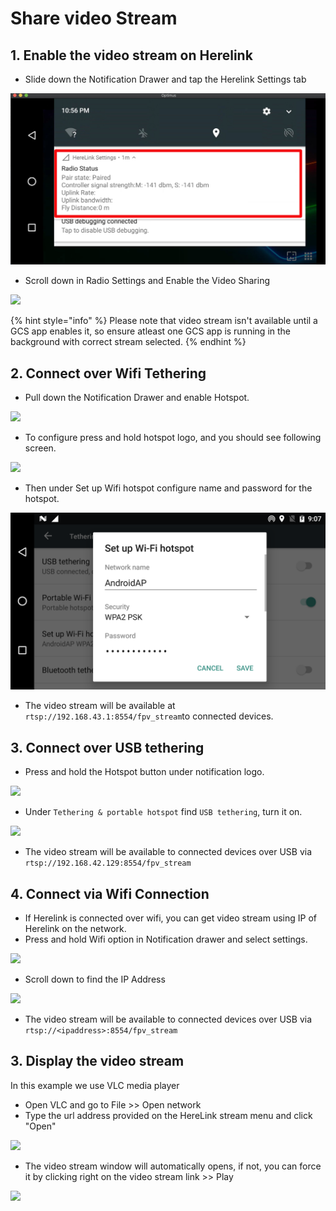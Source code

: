 # Share video Stream

## 1. Enable the video stream on Herelink

* Slide down the Notification Drawer and tap the Herelink Settings tab

![](../../.gitbook/assets/settings-app%20%281%29%20%281%29.jpg)

* Scroll down in Radio Settings and Enable the Video Sharing

![](../../.gitbook/assets/video-sharing.jpg)

{% hint style="info" %}
Please note that video stream isn't available until a GCS app enables it, so ensure atleast one GCS app is running in the background with correct stream selected.
{% endhint %}

## 2. Connect over Wifi Tethering

* Pull down the Notification Drawer and enable Hotspot.

![](../../.gitbook/assets/device-2020-02-14-143024.png)

* To configure press and hold hotspot logo, and you should see following screen.

![](../../.gitbook/assets/device-2020-02-14-143404.png)

* Then under Set up Wifi hotspot configure name and password for the hotspot.

![](../../.gitbook/assets/password%20%281%29.png)

* The video stream will be available at `rtsp://192.168.43.1:8554/fpv_stream`to connected devices.

## 3. Connect over USB tethering

* Press and hold the Hotspot button under notification logo.

![](../../.gitbook/assets/device-2020-02-14-143024.png)

* Under `Tethering & portable hotspot` find `USB tethering`, turn it on.

![](../../.gitbook/assets/device-2020-02-14-143404.png)

* The video stream will be available to connected devices over USB via `rtsp://192.168.42.129:8554/fpv_stream`

## 4. Connect via Wifi Connection

* If Herelink is connected over wifi, you can get video stream using IP of Herelink on the network.
* Press and hold Wifi option in Notification drawer and select settings.

![](../../.gitbook/assets/device-2020-02-14-144314.png)

* Scroll down to find the IP Address

![](../../.gitbook/assets/device-2020-02-14-144436.png)

* The video stream will be available to connected devices over USB via `rtsp://<ipaddress>:8554/fpv_stream`

## 3. Display the video stream

In this example we use VLC media player

* Open VLC and go to File &gt;&gt; Open network
* Type the url address provided on the HereLink stream menu and click "Open" 

![](../../.gitbook/assets/vlc-stream.png)

* The video stream window will automatically opens, if not, you can force it by clicking right on the video stream link &gt;&gt; Play

![](../../.gitbook/assets/vlc_2.png)

